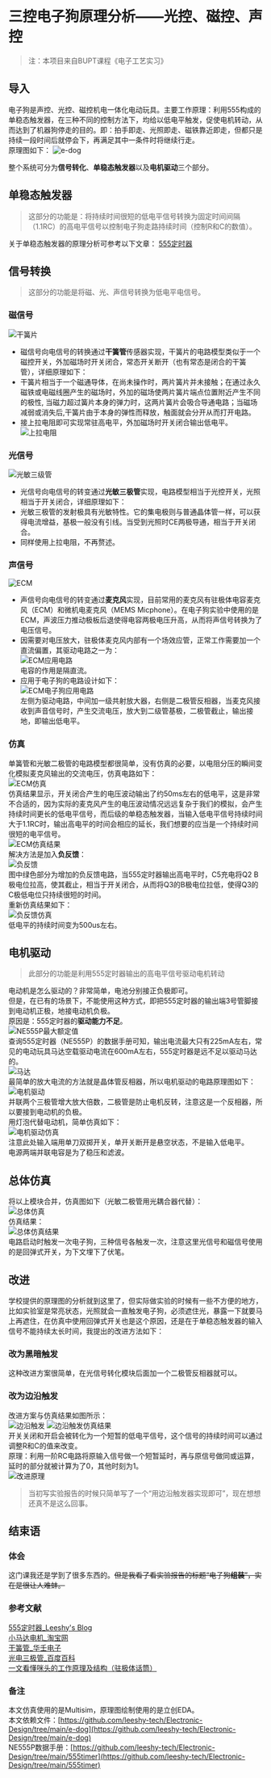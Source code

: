 # 三控电子狗原理分析——光控、磁控、声控

> 注：本项目来自BUPT课程《电子工艺实习》
## 导入
电子狗是声控、光控、磁控机电一体化电动玩具。主要工作原理：利用555构成的单稳态触发器，在三种不同的控制方法下，均给以低电平触发，促使电机转动，从而达到了机器狗停走的目的。即：拍手即走、光照即走、磁铁靠近即走，但都只是持续一段时间后就停会下，再满足其中一条件时将继续行走。   
原理图如下：
![e-dog](/image/e-dog/e-dog.jpg)

整个系统可分为**信号转化**、**单稳态触发器**以及**电机驱动**三个部分。
## 单稳态触发器
> 这部分的功能是：将持续时间很短的低电平信号转换为固定时间间隔（1.1RC）的高电平信号以控制电子狗走路持续时间（控制R和C的数值）。 

关于单稳态触发器的原理分析可参考以下文章： 
[555定时器](https://leeshy-tech.github.io/555timer/)    
## 信号转换
> 这部分的功能是将磁、光、声信号转换为低电平电信号。

### 磁信号
![干簧片](/image/e-dog/干簧片.jpg)
- 磁信号向电信号的转换通过**干簧管**传感器实现，干簧片的电路模型类似于一个磁控开关，外加磁场时开关闭合，常态开关断开（也有常态是闭合的干簧管），详细原理如下：
- 干簧片相当于一个磁通导体，在尚未操作时，两片簧片并未接触；在通过永久磁铁或电磁线圈产生的磁场时，外加的磁场使两片簧片端点位置附近产生不同的极性, 当磁力超过簧片本身的弹力时，这两片簧片会吸合导通电路；当磁场减弱或消失后,干簧片由于本身的弹性而释放，触面就会分开从而打开电路。
- 接上拉电阻即可实现常驻高电平，外加磁场时开关闭合输出低电平。  
![上拉电阻](/image/e-dog/上拉电阻.jpg)
### 光信号
![光敏三级管](/image/e-dog/光敏三极管.jpg)
- 光信号向电信号的转变通过**光敏三极管**实现，电路模型相当于光控开关，光照相当于开关闭合，详细原理如下：
- 光敏三极管的发射极具有光敏特性。它的集电极则与普通晶体管一样，可以获得电流增益，基极一般没有引线。当受到光照时CE两极导通，相当于开关闭合。
- 同样使用上拉电阻，不再赘述。
### 声信号
![ECM](/image/e-dog/ECM.jpg)
- 声信号向电信号的转变通过**麦克风**实现，目前常用的麦克风有驻极体电容麦克风（ECM）和微机电麦克风（MEMS Micphone）。在电子狗实验中使用的是ECM，声波压力推动极板后退使得电容两极电压升高，从而将声信号转换为了电压信号。
- 因需要对电压放大，驻极体麦克风内部有一个场效应管，正常工作需要加一个直流偏置，其驱动电路之一为：  
![ECM应用电路](/image/e-dog/ECM应用电路.jpg)    
电容的作用是隔直流。
- 应用于电子狗的电路设计如下：  
![ECM电子狗应用电路](/image/e-dog/ECM电子狗应用电路.jpg)    
左侧为驱动电路，中间加一级共射放大器，右侧是二极管反相器，当麦克风接收到声音信号时，产生交流电压，放大到二级管基极，二极管截止，输出接地，即输出低电平。
### 仿真
单簧管和光敏二极管的电路模型都很简单，没有仿真的必要，以电阻分压的瞬间变化模拟麦克风输出的交流电压，仿真电路如下：    
![ECM仿真](/image/e-dog/ECM仿真.jpg)    
仿真结果显示，开关闭合产生的电压波动输出了约50ms左右的低电平，这是非常不合适的，因为实际的麦克风产生的电压波动情况远远复杂于我们的模拟，会产生持续时间更长的低电平信号，而后级的单稳态触发器，当输入低电平信号持续时间大于1.1RC时，输出高电平的时间会相应的延长，我们想要的应当是一个持续时间很短的电平信号。   
![ECM仿真结果](/image/e-dog/ECM仿真结果.jpg)    
解决方法是加入**负反馈**：  
![负反馈](/image/e-dog/负反馈.jpg)  
图中绿色部分为增加的负反馈电路，当555定时器输出高电平时，C5充电将Q2 B极电位拉高，使其截止，相当于开关闭合，从而将Q3的B极电位拉低，使得Q3的C极低电位只持续很短的时间。   
重新仿真结果如下：  
![负反馈仿真](/image/e-dog/负反馈仿真.jpg)  
低电平的持续时间变为500us左右。
## 电机驱动
> 此部分的功能是利用555定时器输出的高电平信号驱动电机转动   

电动机是怎么驱动的？非常简单，电池分别接正负极即可。    
但是，在已有的场景下，不能使用这种方式，即把555定时器的输出端3号管脚接到电动机正极，地接电动机负极。    
原因是：555定时器的**驱动能力不足**。   
![NE555P最大额定值](/image/e-dog/NE555P最大额定值.jpg)  
查询555定时器（NE555P）的数据手册可知，输出电流最大只有225mA左右，常见的电动玩具马达空载驱动电流在600mA左右，555定时器是远不足以驱动马达的。    
![马达](/image/e-dog/马达.jpg)  
最简单的放大电流的方法就是晶体管反相器，所以电机驱动的电路原理图如下：  
![电机驱动](/image/e-dog/电机驱动.jpg)  
并联两个三极管增大放大倍数，二极管是防止电机反转，注意这是一个反相器，所以要接到电动机的负极。  
用灯泡代替电动机，简单仿真如下：    
![电机驱动仿真](/image/e-dog/电机驱动仿真.jpg)  
注意此处输入端用单刀双掷开关，单开关断开是悬空状态，不是输入低电平。    
电源两端并联电容是为了稳压和滤波。  
## 总体仿真
将以上模块合并，仿真图如下（光敏二极管用光耦合器代替）：    
![总体仿真](/image/e-dog/总体仿真.jpg)  
仿真结果：  
![总体仿真结果](/image/e-dog/总体仿真结果.jpg)  
电路启动时触发一次电子狗，三种信号各触发一次，注意这里光信号和磁信号使用的是回弹式开关，为下文埋下了伏笔。  
## 改进
学校提供的原理图的分析就到这里了，但实际做实验的时候有一些不方便的地方，比如实验室是常亮状态，光照就会一直触发电子狗，必须遮住光，暴露一下就要马上再遮住，在仿真中使用回弹式开关也是这个原因，还是在于单稳态触发器的输入信号不能持续太长时间，我提出的改进方法如下：
### 改为黑暗触发
这种改进方案很简单，在光信号转化模块后面加一个二极管反相器就可以。  
### 改为边沿触发
改进方案与仿真结果如图所示：  
![边沿触发](/image/e-dog/边沿触发.jpg) ![边沿触发仿真结果](/image/e-dog/边沿触发仿真结果.jpg)   
开关关闭和开启会被转化为一个短暂的低电平信号，这个信号的持续时间可以通过调整R和C的值来改变。  
原理：利用一阶RC电路将原输入信号做一个短暂延时，再与原信号做同或运算，延时的部分就被计算为了0，其他时刻为1。    
![改进原理](/image/e-dog/改进原理.jpg)  
> 当初写实验报告的时候只简单写了一个“用边沿触发器实现即可”，现在想想还真不是这么回事。

## 结束语
### 体会
这门课我还是学到了很多东西的。~~但是我看了看实验报告的标题“电子狗**组装**”，实在是很让人难蚌。~~
### 参考文献
[555定时器_Leeshy's Blog](https://leeshy-tech.github.io/555timer/)  
[小马达电机_淘宝网](https://www.taobao.com/list/item/625943357428.htm?spm=a21wu.10013406-cat.taglist-content.5.36c01e2eQtFCB2)      
[干簧管_华壬电子](http://www.chinahuaren.com/shen-me-shi-gan-huang-guan-yi/582.html)    
[光电三极管_百度百科](https://baike.baidu.com/item/%E5%85%89%E7%94%B5%E4%B8%89%E6%9E%81%E7%AE%A1/9483833)   
[一文看懂咪头的工作原理及结构（驻极体话筒）](https://blog.csdn.net/weixin_36489344/article/details/113014008) 
### 备注
本文仿真使用的是Multisim，原理图绘制使用的是立创EDA。   
本文依赖文件：[https://github.com/leeshy-tech/Electronic-Design/tree/main/e-dog](https://github.com/leeshy-tech/Electronic-Design/tree/main/e-dog)  
NE555P数据手册：[https://github.com/leeshy-tech/Electronic-Design/tree/main/555timer](https://github.com/leeshy-tech/Electronic-Design/tree/main/555timer)  
